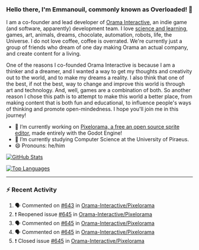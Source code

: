 ### Hello there, I'm Emmanouil, commonly known as Overloaded! 👋
I am a co-founder and lead developer of [Orama Interactive](https://www.orama-interactive.com/), an indie game (and software, apparently) development team. I love [science and learning](https://github.com/OverloadedOrama/KnowledgeBase), games, art, animals, dreams, chocolate, automation, robots, life, the Universe. I do not love coffee, coffee is overrated. We're currently just a group of friends who dream of one day making Orama an actual company, and create content for a living.

One of the reasons I co-founded Orama Interactive is because I am a thinker and a dreamer, and I wanted a way to get my thoughts and creativity out to the world, and to make my dreams a reality. I also think that one of the best, if not the best, way to change and improve this world is through art and technology. And, well, games are a combination of both. So another reason I chose this path is to attempt to make this world a better place, from making content that is both fun and educational, to influence people's ways of thinking and promote open-mindedness. I hope you'll join me in this journey!

- 🔭 I’m currently working on [Pixelorama, a free an open source sprite editor](https://github.com/Orama-Interactive/Pixelorama), made entirely with the Godot Engine!
- 🌱 I’m currently studying Computer Science at the University of Piraeus.
- 😄 Pronouns: he/him

[![GitHub Stats](https://github-readme-stats.vercel.app/api/?username=OverloadedOrama&show_icons=true&theme=merko)](https://github.com/anuraghazra/github-readme-stats)

[![Top Languages](https://github-readme-stats.vercel.app/api/top-langs/?username=OverloadedOrama&layout=compact&theme=merko)](https://github.com/anuraghazra/github-readme-stats)

---

### :zap: Recent Activity

<!--START_SECTION:activity-->
1. 🗣 Commented on [#643](https://github.com/Orama-Interactive/Pixelorama/issues/643) in [Orama-Interactive/Pixelorama](https://github.com/Orama-Interactive/Pixelorama)
2. ❗️ Reopened issue [#645](https://github.com/Orama-Interactive/Pixelorama/issues/645) in [Orama-Interactive/Pixelorama](https://github.com/Orama-Interactive/Pixelorama)
3. 🗣 Commented on [#645](https://github.com/Orama-Interactive/Pixelorama/issues/645) in [Orama-Interactive/Pixelorama](https://github.com/Orama-Interactive/Pixelorama)
4. 🗣 Commented on [#645](https://github.com/Orama-Interactive/Pixelorama/issues/645) in [Orama-Interactive/Pixelorama](https://github.com/Orama-Interactive/Pixelorama)
5. ❗️ Closed issue [#645](https://github.com/Orama-Interactive/Pixelorama/issues/645) in [Orama-Interactive/Pixelorama](https://github.com/Orama-Interactive/Pixelorama)
<!--END_SECTION:activity-->

<!--
**OverloadedOrama/OverloadedOrama** is a ✨ _special_ ✨ repository because its `README.md` (this file) appears on your GitHub profile.

Here are some ideas to get you started:

- 👯 I’m looking to collaborate on ...
- 🤔 I’m looking for help with ...
- 💬 Ask me about ...
- 📫 How to reach me: ...
- ⚡ Fun fact: ...
-->
